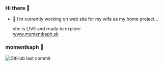 ### Hi there 👋

- 🔭 I’m currently working on web site for my wife as my home project...

  she is LIVE and ready to explore  
  www.momentkaph.sk



  

### momentkaph 🦄
![GitHub last commit](https://img.shields.io/github/last-commit/unikorm/momentkaph)   





<!--
*unikorm/unikorm** is a ✨ _special_ ✨ repository because its `README.md` (this file) appears on your GitHub profile.

Here are some ideas to get you started:

- 🔭 I’m currently working on ...
- 🌱 I’m currently learning ...
- 👯 I’m looking to collaborate on ...
- 🤔 I’m looking for help with ...
- 💬 Ask me about ...
- 📫 How to reach me: ...
- 😄 Pronouns: ...
- ⚡ Fun fact: ...
-->
